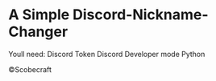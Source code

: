 # A Simple Discord-Nickname-Changer

Youll need: Discord Token
            Discord Developer mode 
            Python
            
            
            
            
©Scobecraft
